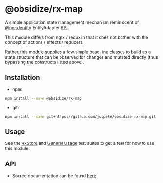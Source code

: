 # @obsidize/rx-map

A simple application state management mechanism reminiscent of  [@ngrx/entity](https://ngrx.io/api/entity) EntityAdapter [API](https://ngrx.io/guide/entity/adapter#adapter-collection-methods).

This module differs from ngrx / redux in that it does not bother with the concept of actions / effects / reducers.

Rather, this module supplies a few simple base-line classes to build up a state structure that can be observed for changes and mutated directly (thus bypassing the constructs listed above).

## Installation

- npm:

```bash
npm install --save @obsidize/rx-map
```

- git:

```bash
npm install --save git+https://github.com/jospete/obsidize-rx-map.git
```

## Usage

See the [RxStore](https://github.com/jospete/obsidize-rx-map/blob/master/tests/rx-store.spec.ts)
and [General Usage](https://github.com/jospete/obsidize-rx-map/blob/master/tests/general-usage.spec.ts)
test suites to get a feel for how to use this module.

## API

- Source documentation can be found [here](https://jospete.github.io/obsidize-rx-map/)